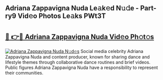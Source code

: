 ## Adriana Zappavigna Nuda Le𝚊k𝚎d N𝚞𝚍e - Part-ry9 Vid𝚎o Photos Le𝚊ks PWt3T

# <h2><a href="http://fbfg4k.evod.top/?m=Adriana+Zappavigna+Nuda">🔗 👉🔴 Adriana Zappavigna Nuda Vid𝚎o Ph𝚘t𝚘s</a></h2>

[![Adriana Zappavigna Nuda N𝚞d𝚎s](https://i.imgur.com/8V9OHl7.gif)](http://fbfg4k.evod.top/?m=Adriana+Zappavigna+Nuda)
Social media celebrity Adriana Zappavigna Nuda and content producer, known for sharing dance and lifestyle themes through collaborative dance routines and brief videos. Public figures Adriana Zappavigna Nuda have a responsibility to represent their communities. 
